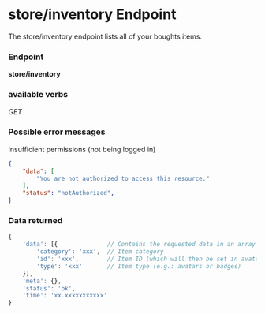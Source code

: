 # store/inventory Endpoint

The store/inventory endpoint lists all of your boughts items.

### Endpoint

**store/inventory**

### available verbs

_GET_

### Possible error messages

Insufficient permissions (not being logged in)
```json
{
    "data": [
        "You are not authorized to access this resource."
    ],
    "status": "notAuthorized",
}
```

### Data returned

```js
{
    'data': [{              // Contains the requested data in an array of objects
        'category': 'xxx',  // Item category
        'id': 'xxx',        // Item ID (which will then be set in avatarID for avatars and badge for badges)
        'type': 'xxx'       // Item type (e.g.: avatars or badges)
    }],
    'meta': {},
    'status': 'ok',
    'time': 'xx.xxxxxxxxxxx'
}
```